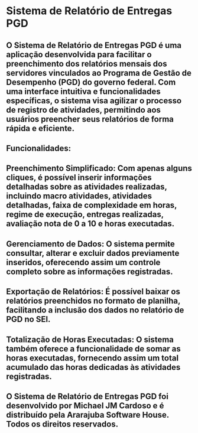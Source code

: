 # Sistema de Relatório de Entregas PGD

## O Sistema de Relatório de Entregas PGD é uma aplicação desenvolvida para facilitar o preenchimento dos relatórios mensais dos servidores vinculados ao Programa de Gestão de Desempenho (PGD) do governo federal. Com uma interface intuitiva e funcionalidades específicas, o sistema visa agilizar o processo de registro de atividades, permitindo aos usuários preencher seus relatórios de forma rápida e eficiente.

## Funcionalidades:
## Preenchimento Simplificado: Com apenas alguns cliques, é possível inserir informações detalhadas sobre as atividades realizadas, incluindo macro atividades, atividades detalhadas, faixa de complexidade em horas, regime de execução, entregas realizadas, avaliação nota de 0 a 10 e horas executadas.
## Gerenciamento de Dados: O sistema permite consultar, alterar e excluir dados previamente inseridos, oferecendo assim um controle completo sobre as informações registradas.
## Exportação de Relatórios: É possível baixar os relatórios preenchidos no formato de planilha, facilitando a inclusão dos dados no relatório de PGD no SEI.
## Totalização de Horas Executadas: O sistema também oferece a funcionalidade de somar as horas executadas, fornecendo assim um total acumulado das horas dedicadas às atividades registradas.
## O Sistema de Relatório de Entregas PGD foi desenvolvido por Michael JM Cardoso e é distribuído pela Ararajuba Software House. Todos os direitos reservados.
